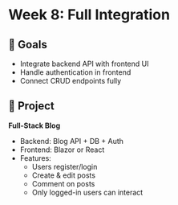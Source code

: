 # Week 8: Full Integration

## 🎯 Goals
- Integrate backend API with frontend UI
- Handle authentication in frontend
- Connect CRUD endpoints fully

## 📌 Project
**Full-Stack Blog**
- Backend: Blog API + DB + Auth
- Frontend: Blazor or React
- Features:
  - Users register/login
  - Create & edit posts
  - Comment on posts
  - Only logged-in users can interact
